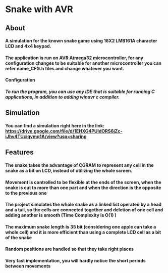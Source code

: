 # Snake with AVR
## About
#### A simulation for the known snake game using 16X2 LMB161A character LCD and 4x4 keypad.
#### The application is run on AVR Atmega32 microcontroller, for any configuration changes to be suitable for another microcontroller you can refer name_CFG.h files and change whatever you want.
#### Configuration
##### To run the program, you can use any IDE that is suitable for running C applications, in addition to adding winavr c compiler.
## Simulation
#### You can find a simulation right here in the link: https://drive.google.com/file/d/1EHXG4PUIdORS6jZc-iJhv4TUciqvmq1A/view?usp=sharing
## Features
#### The snake takes the advantage of CGRAM to represent any cell in the snake as a bit on LCD, instead of utilizing the whole screen.
#### Movement is controlled to be flexible at the ends of the screen, when the snake is cut to more than one part and when the direction is the opposite to the previous one
#### The project simulates the whole snake as a linked list operated by a head and a tail, so the cells are connected together and deletion of one cell and adding another is smooth (Time Complexity is O(1) )
#### The maximum snake length is 35 bit (considering one apple can take a whole cell) and it is more efficient than using a complete LCD cell as a bit of the snake
#### Random positions are handled so that they take right places
#### Very fast implementation, you will hardly notice the short periods between movements
